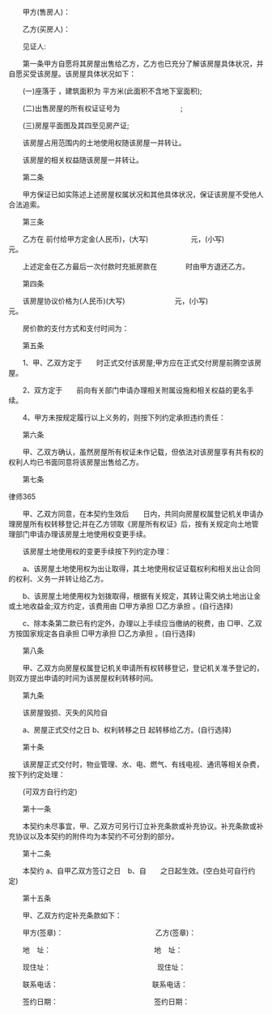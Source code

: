 
 　　甲方(售房人)：
 
 　　乙方(买房人)：
 
 　　见证人:
 
 　　第一条甲方自愿将其房屋出售给乙方，乙方也已充分了解该房屋具体状况，并自愿买受该房屋。该房屋具体状况如下：
 
 　　(一)座落于 ，建筑面积为 平方米(此面积不含地下室面积);
 
 　　(二)出售房屋的所有权证证号为 　　　　　　　　 ;
 
 　　(三)房屋平面图及其四至见房产证;
 
 　　该房屋占用范围内的土地使用权随该房屋一并转让。
 
 　　该房屋的相关权益随该房屋一并转让。
 
 　　第二条
 
 　　甲方保证已如实陈述上述房屋权属状况和其他具体状况，保证该房屋不受他人合法追索。
 
 　　第三条
 
 　　乙方在 前付给甲方定金(人民币)，(大写)　　　　　　元，(小写)　　　　元。
 
 　　上述定金在乙方最后一次付款时充抵房款在　　　　时由甲方退还乙方。
 
 　　第四条
 
 　　该房屋协议价格为(人民币)(大写)　　　　　　　元，(小写)　　　　　　　元。
 
 　　房价款的支付方式和支付时间为：
 
 　　第五条
 
 　　1、甲、乙双方定于　　时正式交付该房屋;甲方应在正式交付房屋前腾空该房屋。
 
 　　2、双方定于　　前向有关部门申请办理相关附属设施和相关权益的更名手续。
 
 　　4、甲方未按规定履行以上义务的，则按下列约定承担违约责任：
 
 　　第六条
 
 　　甲、乙双方确认，虽然房屋所有权证未作记载，但依法对该房屋享有共有权的权利人均已书面同意将该房屋出售给乙方。
 
 　　第七条
 




 
律师365






 　　甲、乙双方同意，在本契约生效后　　日内，共同向房屋权属登记机关申请办理房屋所有权转移登记;并在乙方领取《房屋所有权证》后，按有关规定向土地管理部门申请办理该房屋土地使用权变更手续。

 

 　　该房屋土地使用权的变更手续按下列约定办理：

 

 　　a、该房屋土地使用权为出让取得，其土地使用权证证载权利和相关出让合同的权利、义务一并转让给乙方。

 

 　　b、该房屋土地使用权为划拨取得，根据有关规定，其转让需交纳土地出让金或土地收益金;双方约定，该费用由 □甲方承担 □乙方承担 。(自行选择)

 

 　　c、除本条第二款已有约定外，办理以上手续应当缴纳的税费，由 □甲、乙双方按国家规定各自承担 □甲方承担 □乙方承担 。(自行选择)

 

 　　第八条

 

 　　甲、乙双方向房屋权属登记机关申请所有权转移登记，登记机关准予登记的，则双方提出申请的时间为该房屋权利转移时间。

 

 　　第九条

 

 　　该房屋毁损、灭失的风险自

 

 　　a、房屋正式交付之日 b、权利转移之日 起转移给乙方。(自行选择)

 

 　　第十条

 

 　　该房屋正式交付时，物业管理、水、电、燃气、有线电视、通讯等相关杂费，按下列约定处理：

 

 　　(可双方自行约定)

 

 　　第十一条

 

 　　本契约未尽事宜，甲、乙双方可另行订立补充条款或补充协议。补充条款或补充协议以及本契约的附件均为本契约不可分割的部分。

 

 　　第十二条

 

 　　本契约 a、自甲乙双方签订之日　b、自　　之日起生效。(空白处可自行约定)

 

 　　第十五条

 

 　　甲、乙双方约定补充条款如下：

 

 　　甲方(签章)：　　　　　　　　　　　　　乙方(签章)：

 

 　　地　址：　　　　　　　　　　　　　 　 地　址：

 

 　　现住址：　　　　　　　　　　　　　　　现住址：

 

 　　联系电话：　　　　　　　　　　　　　 联系电话：

 

 　　签约日期：　　　　　　　　　　　　 　 签约日期：

 


 

 
 
 
 
 
  


  
 

  


  


  
 
 
 
 

